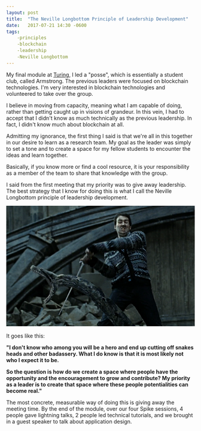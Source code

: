 ```yaml
---
layout: post
title:  "The Neville Longbottom Principle of Leadership Development"
date:   2017-07-21 14:30 -0600
tags:
    -principles
    -blockchain
    -leadership
    -Neville Longbottom
---
```


My final module at [Turing](https://www.turing.io/), I led a "posse", which is essentially a student club, called Armstrong. The previous leaders were focused on blockchain technologies. I'm very interested in blockchain technologies and volunteered to take over the group.

I believe in moving from capacity, meaning what I am capable of doing, rather than getting caught up in visions of grandeur. In this vein, I had to accept that I didn't know as much technically as the previous leadership. In fact, I didn't know much about blockchain at all.

Admitting my ignorance, the first thing I said is that we're all in this together in our desire to learn as a research team. My goal as the leader was simply to set a tone and to create a space for my fellow students to encounter the ideas and learn together.

Basically, if you know more or find a cool resource, it is your responsibility as a member of the team to share that knowledge with the group.

I said from the first meeting that my priority was to give away leadership. The best strategy that I know for doing this is what I call the Neville Longbottom principle of leadership development.

![The Hero](/static/img/neville.png)

It goes like this:

**"I don't know who among you will be a hero and end up cutting off snakes heads and other badassery. What I do know is that it is most likely not who I expect it to be.**

**So the question is how do we create a space where people have the opportunity and the encouragement to grow and contribute? My priority as a leader is to create that space where these people potentialities can become real."**

The most concrete, measurable way of doing this is giving away the meeting time. By the end of the module, over our four Spike sessions, 4 people gave lightning talks, 2 people led technical tutorials, and we brought in a guest speaker to talk about application design.
